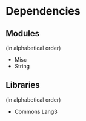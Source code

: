 # Dependencies

## Modules
(in alphabetical order)

* Misc
* String

## Libraries
(in alphabetical order)

* Commons Lang3
